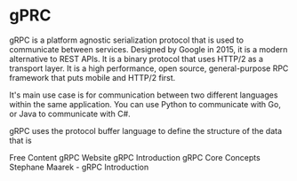 # gPRC

gRPC is a platform agnostic serialization protocol that is used to communicate between services. Designed by Google in 2015, it is a modern alternative to REST APIs. It is a binary protocol that uses HTTP/2 as a transport layer. It is a high performance, open source, general-purpose RPC framework that puts mobile and HTTP/2 first.

It's main use case is for communication between two different languages within the same application. You can use Python to communicate with Go, or Java to communicate with C#.

gRPC uses the protocol buffer language to define the structure of the data that is

<ResourceGroupTitle>Free Content</ResourceGroupTitle>
<BadgeLink colorScheme='blue' badgeText='Official Website' href='https://grpc.io/'>gRPC Website</BadgeLink>
<BadgeLink colorScheme='blue' badgeText='Official Website' href='https://grpc.io/docs/what-is-grpc/introduction/'>gRPC Introduction</BadgeLink>
<BadgeLink colorScheme='blue' badgeText='Official Website' href='https://grpc.io/docs/what-is-grpc/core-concepts/'>gRPC Core Concepts</BadgeLink>
<BadgeLink badgeText='Watch' href='https://youtu.be/XRXTsQwyZSU'>Stephane Maarek - gRPC Introduction</BadgeLink>
